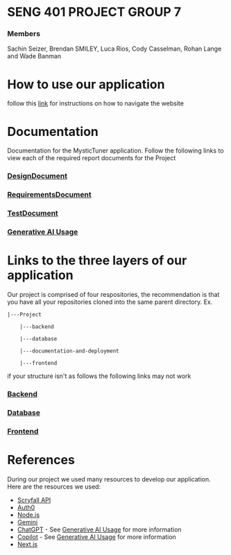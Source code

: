 # SENG 401 PROJECT GROUP 7

### Members

Sachin Seizer, Brendan SMILEY, Luca Rios, Cody Casselman, Rohan Lange and Wade Banman

# How to use our application

follow this [link](./Documentation/Website%20Navigation/navigation.md) for instructions on how to navigate the website

# Documentation

Documentation for the MysticTuner application. Follow the following links to view each of the required report documents for the Project

### [DesignDocument](./Documentation/Design%20Documents/Design.md)

### [RequirementsDocument](./Documentation/Requirements%20Documents/requirements.md)

### [TestDocument](./Documentation/Testing%20Documents/Testing.md)

### [Generative AI Usage](./Documentation/Generative%20AI%20Usage/generative_AI.md)

# Links to the three layers of our application

Our project is comprised of four respositories, the recommendation is that you have all your repositories cloned into the same parent directory. Ex.

    |---Project

        |---backend

        |---database

        |---documentation-and-deployment

        |---frontend

if your structure isn't as follows the following links may not work

### [Backend](../backend/README.md)

### [Database](../database/README.md)

### [Frontend](../frontend/README.md)

# References

During our project we used many resources to develop our application. Here are the resources we used:

- [Scryfall API](https://scryfall.com/docs/api)
- [Auth0](https://auth0.com/docs/quickstart/webapp/nextjs)
- [Node.js](https://nodejs.org/en)
- [Gemini](https://ai.google.dev/)
- [ChatGPT](https://chatgpt.com/) - See [Generative AI Usage](./Documentation/Generative%20AI%20Usage/generative_AI.md) for more information
- [Copilot](https://copilot.github.com/) - See [Generative AI Usage](./Documentation/Generative%20AI%20Usage/generative_AI.md) for more information
- [Next.js](https://nextjs.org/docs/getting-started)
